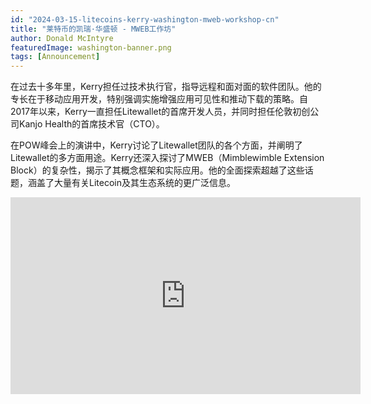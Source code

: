 ```yaml
---
id: "2024-03-15-litecoins-kerry-washington-mweb-workshop-cn"
title: "莱特币的凯瑞·华盛顿 - MWEB工作坊"
author: Donald McIntyre
featuredImage: washington-banner.png
tags: [Announcement]
---
```


在过去十多年里，Kerry担任过技术执行官，指导远程和面对面的软件团队。他的专长在于移动应用开发，特别强调实施增强应用可见性和推动下载的策略。自2017年以来，Kerry一直担任Litewallet的首席开发人员，并同时担任伦敦初创公司Kanjo Health的首席技术官（CTO）。

在POW峰会上的演讲中，Kerry讨论了Litewallet团队的各个方面，并阐明了Litewallet的多方面用途。Kerry还深入探讨了MWEB（Mimblewimble Extension Block）的复杂性，揭示了其概念框架和实际应用。他的全面探索超越了这些话题，涵盖了大量有关Litecoin及其生态系统的更广泛信息。

<iframe width="560" height="315" src="https://www.youtube.com/embed/Lk3-_Hkwkmo?si=cBcpDxXQq8RcWQar" title="YouTube video player" frameborder="0" allow="accelerometer; autoplay; clipboard-write; encrypted-media; gyroscope; picture-in-picture; web-share" allowfullscreen></iframe>
